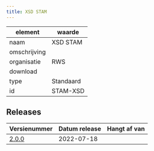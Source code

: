 ```yaml
---
title: XSD STAM
---
```


|element|waarde|
|-----|------|
| naam  |XSD STAM|
| omschrijving  ||
| organisatie  |RWS|
| download  | []()|
| type  |Standaard|
| id  |STAM-XSD|

## Releases

|Versienummer|Datum release|Hangt af van
|-------|-------|-----|
| [2.0.0](<https://iplo.nl/digitaal-stelsel/aansluiten/standaarden/stam-imam/>)|2022-07-18||

